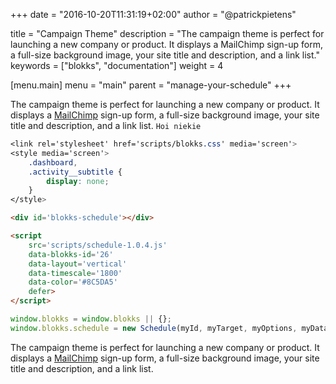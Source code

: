 +++
date            = "2016-10-20T11:31:19+02:00"
author          = "@patrickpietens"

title           = "Campaign Theme"
description     = "The campaign theme is perfect for launching a new company or product. It displays a MailChimp sign-up form, a full-size background image, your site title and description, and a link list."
keywords        = ["blokks", "documentation"]
weight          = 4

[menu.main]
menu            = "main"
parent          = "manage-your-schedule"
+++

The campaign theme is perfect for launching a new company or product. It displays a [MailChimp](http://www.mailchimp.com) sign-up form, a full-size background image, your site title and description, and a link list. `Hoi niekie`

~~~css
<link rel='stylesheet' href='scripts/blokks.css' media='screen'>
<style media='screen'>
    .dashboard,
    .activity__subtitle {
        display: none;
    }
</style>
~~~

~~~html
<div id='blokks-schedule'></div>
~~~

~~~html
<script
    src='scripts/schedule-1.0.4.js'
    data-blokks-id='26'
    data-layout='vertical'
    data-timescale='1800'
    data-color='#8C5DA5'
    defer>
</script>
~~~

~~~JavaScript
window.blokks = window.blokks || {};
window.blokks.schedule = new Schedule(myId, myTarget, myOptions, myData); const schedule = myIdentifier;
~~~

The campaign theme is perfect for launching a new company or product. It displays a [MailChimp](http://www.mailchimp.com) sign-up form, a full-size background image, your site title and description, and a link list.
